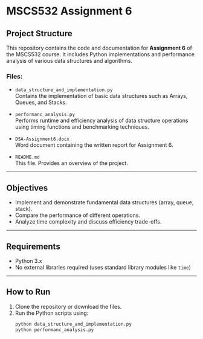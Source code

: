 # MSCS532 Assignment 6

## Project Structure

This repository contains the code and documentation for **Assignment 6** of the MSCS532 course. It includes Python implementations and performance analysis of various data structures and algorithms.

### Files:

- `data_structure_and_implementation.py`  
  Contains the implementation of basic data structures such as Arrays, Queues, and Stacks.

- `performanc_analysis.py`  
  Performs runtime and efficiency analysis of data structure operations using timing functions and benchmarking techniques.

- `DSA-Assignment6.docx`  
  Word document containing the written report for Assignment 6.

- `README.md`  
  This file. Provides an overview of the project.

---

##  Objectives

- Implement and demonstrate fundamental data structures (array, queue, stack).
- Compare the performance of different operations.
- Analyze time complexity and discuss efficiency trade-offs.

---

##  Requirements

- Python 3.x
- No external libraries required (uses standard library modules like `time`)

---

##  How to Run

1. Clone the repository or download the files.
2. Run the Python scripts using:
   ```bash
   python data_structure_and_implementation.py
   python performanc_analysis.py
